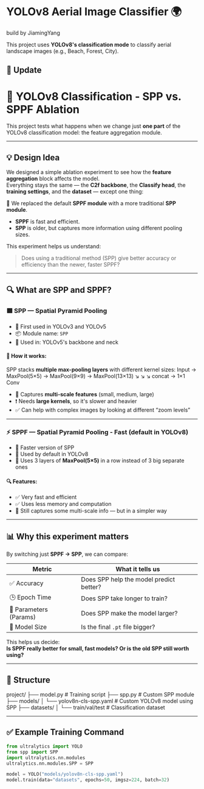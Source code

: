 # YOLOv8 Aerial Image Classifier 🌍
build by JiamingYang

This project uses **YOLOv8's classification mode** to classify aerial landscape images (e.g., Beach, Forest, City).

## 🔧 Update
# 🧪 YOLOv8 Classification - SPP vs. SPPF Ablation

This project tests what happens when we change just **one part** of the YOLOv8 classification model: the feature aggregation module.

---

## 💡 Design Idea

We designed a simple ablation experiment to see how the **feature aggregation** block affects the model.  
Everything stays the same — the **C2f backbone**, the **Classify head**, the **training settings**, and the **dataset** — except one thing:

🔄 We replaced the default **SPPF module** with a more traditional **SPP module**.

- **SPPF** is fast and efficient.
- **SPP** is older, but captures more information using different pooling sizes.

This experiment helps us understand:
> Does using a traditional method (SPP) give better accuracy or efficiency than the newer, faster SPPF?

---

## 🔍 What are SPP and SPPF?

### 🟩 SPP — Spatial Pyramid Pooling

- 📌 First used in YOLOv3 and YOLOv5
- 📦 Module name: `SPP`
- 🔧 Used in: YOLOv5's backbone and neck

#### 📐 How it works:

SPP stacks **multiple max-pooling layers** with different kernel sizes:
Input → MaxPool(5×5) → MaxPool(9×9) → MaxPool(13×13)
↘      ↘        ↘
concat → 1×1 Conv

- 📌 Captures **multi-scale features** (small, medium, large)  
- ❗ Needs **large kernels**, so it's slower and heavier  
- ✅ Can help with complex images by looking at different “zoom levels”

---

### ⚡ SPPF — Spatial Pyramid Pooling - Fast (default in YOLOv8)

- 🚀 Faster version of SPP
- 🔧 Used by default in YOLOv8
- 🔁 Uses 3 layers of **MaxPool(5×5)** in a row instead of 3 big separate ones

#### 🔍 Features:

- ✅ Very fast and efficient
- ✅ Uses less memory and computation
- 🔄 Still captures some multi-scale info — but in a simpler way

---

## 📊 Why this experiment matters

By switching just **SPPF → SPP**, we can compare:

| Metric              | What it tells us            |
|---------------------|-----------------------------|
| ✅ Accuracy          | Does SPP help the model predict better? |
| 🕒 Epoch Time        | Does SPP take longer to train?         |
| 🧠 Parameters (Params) | Does SPP make the model larger?       |
| 💾 Model Size        | Is the final `.pt` file bigger?         |

This helps us decide:  
**Is SPPF really better for small, fast models? Or is the old SPP still worth using?**

---

## 📁 Structure
project/
├── model.py                       # Training script
├── spp.py                         # Custom SPP module
├── models/
│   └── yolov8n-cls-spp.yaml       # Custom YOLOv8 model using SPP
├── datasets/
│   └── train/val/test             # Classification dataset

---

## ✅ Example Training Command

```python
from ultralytics import YOLO
from spp import SPP
import ultralytics.nn.modules
ultralytics.nn.modules.SPP = SPP

model = YOLO("models/yolov8n-cls-spp.yaml")
model.train(data="datasets", epochs=50, imgsz=224, batch=32)